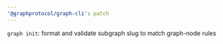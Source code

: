 ```yaml
---
'@graphprotocol/graph-cli': patch
---
```


`graph init`: format and validate subgraph slug to match graph-node rules
